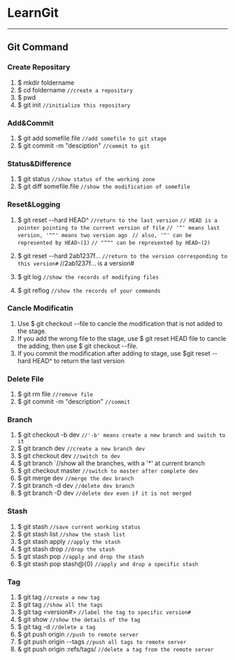 <link href="http://kevinburke.bitbucket.org/markdowncss/markdown.css" rel="stylesheet"></link>

# LearnGit #

-------------------------------------------------

## Git Command ##

### Create Repositary ###
1. $ mkdir foldername 
2. $ cd foldername `//create a repositary`
3. $ pwd
4. $ git init `//initialize this repositary`

### Add&Commit ###
1. $ git add somefile.file `//add somefile to git stage`
2. $ git commit -m "desciption" `//commit to git`

### Status&Difference ###
1. $ git status `//show status of the working zone`
2. $ git diff somefile.file `//show the modification of somefile`

### Reset&Logging ###
1. $ git reset --hard HEAD^ `//return to the last version`
	`// HEAD is a pointer pointing to the current version of file`
	`// '^' means last version, '^^' means two version ago `
	`// also, '^' can be represented by HEAD~(1)`
	`// "^^" can be represented by HEAD~(2)`
	
2. $ git reset --hard 2ab1237f... `//return to the version corresponding to this version#`
	//2ab1237f... is a version#
3. $ git log `//show the records of modifying files`
4. $ git reflog `//show the records of your commands`

### Cancle Modificatin ###
1. Use $ git checkout --file to cancle the modification
   that is not added to the stage.
2. If you add the wrong file to the stage, use $ git reset HEAD file
   to cancle the adding, then use $ git checkout --file.
3. If you commit the modification after adding to stage,
   use $git reset --hard HEAD^ to return the last version

### Delete File ###
1. $ git rm file `//remove file`
2. $ git commit -m "description" `//commit`

### Branch ###
1. $ git checkout -b dev `//'-b' means create a new branch and switch to it`
2. $ git branch dev `//create a new branch dev`
3. $ git checkout dev `//switch to dev`
4. $ git branch `//show all the branches, with a '*' at current branch
5. $ git checkout master `//switch to master after complete dev`
6. $ git merge dev `//merge the dev branch`
7. $ git branch -d dev `//delete dev branch`
8. $ git branch -D dev `//delete dev even if it is not merged`

### Stash ###
1. $ git stash `//save current working status`
2. $ git stash list `//show the stash list`
3. $ git stash apply `//apply the stash`
4. $ git stash drop `//drop the stash`
5. $ git stash pop `//apply and drop the stash`
6. $ git stash pop stash@{0} `//apply and drop a specific stash`

### Tag ###
1. $ git tag <name> `//create a new tag`
2. $ git tag `//show all the tags`
3. $ git tag <name> <version#> `//label the tag to specific version#`
4. $ git show <tagname> `//show the details of the tag`
5. $ git tag -d <name> `//delete a tag`
6. $ git push origin <tagname> `//push to remote server`
7. $ git push origin --tags `//push all tags to remote server`
8. & git push origin :refs/tags/<name> `//delete a tag from the remote server`